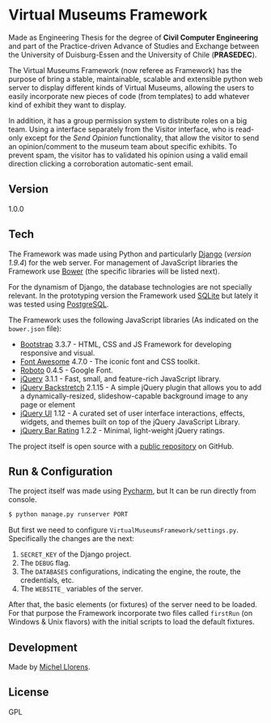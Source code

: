 Virtual Museums Framework
=========================
Made as Engineering Thesis for the degree of **Civil Computer Engineering** and
part of the Practice-driven Advance of Studies and Exchange between
the University of Duisburg-Essen and the University of Chile (**PRASEDEC**).

The Virtual Museums Framework (now referee as Framework) has the purpose of
bring a stable, maintainable, scalable and extensible python web server to display
different kinds of Virtual Museums, allowing the users to easily incorporate new pieces
of code (from templates) to add whatever kind of exhibit they want to display.

In addition, it has a group permission system to distribute roles on a big team.
Using a interface separately from the Visitor interface, who is read-only except for
the _Send Opinion_ functionality, that allow the visitor to send an opinion/comment
to the museum team about specific exhibits. To prevent spam, the visitor has to validated
his opinion using a valid email direction clicking a corroboration automatic-sent email.

Version
-------
1.0.0

Tech
----
The Framework was made using Python and particularly [Django] (_version 1.9.4_) for the web
server. For management of JavaScript libraries the Framework use [Bower]
(the specific libraries will be listed next).

For the dynamism of Django, the database technologies are not specially relevant.
In the prototyping version the Framework used [SQLite] but lately it was tested
using [PostgreSQL].


The Framework uses the following JavaScript libraries (As indicated on
the ```bower.json``` file):
* [Bootstrap] 3.3.7 - HTML, CSS and JS Framework for developing responsive and visual.
* [Font Awesome] 4.7.0 - The iconic font and CSS toolkit.
* [Roboto] 0.4.5 - Google Font.
* [jQuery] 3.1.1 - Fast, small, and feature-rich JavaScript library.
* [jQuery Backstretch] 2.1.15 - A simple jQuery plugin that allows you to add a dynamically-resized, slideshow-capable background image to any page or element
* [jQuery UI] 1.12 - A curated set of user interface interactions, effects, widgets, and themes built on top of the jQuery JavaScript Library.
* [jQuery Bar Rating] 1.2.2 - Minimal, light-weight jQuery ratings.

The project itself is open source with a [public repository][virtualmuseum] on GitHub.


Run & Configuration
-------------------

The project itself was made using [Pycharm], but It can be run directly from console.

```sh
$ python manage.py runserver PORT
```

But first we need to configure ```VirtualMuseumsFramework/settings.py```.
Specifically the changes are the next:

1. ```SECRET_KEY``` of the Django project.
2. The ```DEBUG``` flag.
3. The ```DATABASES``` configurations, indicating the engine, the route, the credentials, etc.
4. The ```WEBSITE_``` variables of the server.

After that, the basic elements (or fixtures) of the server need to be loaded.
For that purpose the Framework incorporate two files called ```firstRun```
(on Windows & Unix flavors) with the initial scripts to load the default fixtures.


Development
-----------

Made by [Michel Llorens](https://github.com/Michotastico).

License
----

GPL

[Django]: <https://www.djangoproject.com>
[Bower]: <https://bower.io>
[SQLite]: <https://www.sqlite.org>
[PostgreSQL]: <https://www.postgresql.org>

[Bootstrap]: <http://getbootstrap.com>
[Font Awesome]: <http://fontawesome.io>
[Roboto]: <https://fonts.google.com/specimen/Roboto>
[jQuery]: <https://jQuery.com>
[jQuery Backstretch]: <http://www.jQuery-backstretch.com>
[jQuery UI]: <https://jQueryui.com>
[jQuery Bar Rating]: <https://github.com/antennaio/jquery-bar-rating>

[Pycharm]: <https://www.jetbrains.com/pycharm>
[virtualmuseum]: <https://github.com/Michotastico/Memoria>